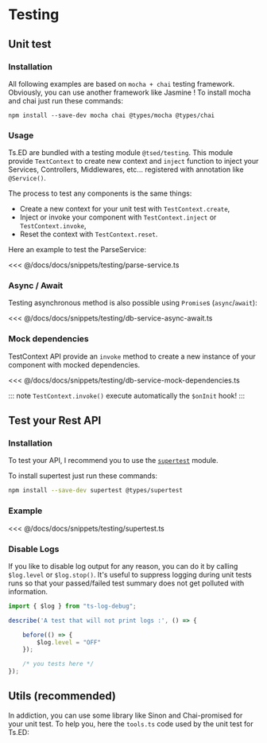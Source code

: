 # Testing

## Unit test
### Installation

All following examples are based on `mocha + chai` testing framework. Obviously, you can use another framework like Jasmine !
To install mocha and chai just run these commands:

```
npm install --save-dev mocha chai @types/mocha @types/chai
```

### Usage

Ts.ED are bundled with a testing module `@tsed/testing`.
This module provide `TextContext` to create new context and `inject` function to inject your Services, Controllers, Middlewares, etc... registered with annotation like `@Service()`.

The process to test any components is the same things:

- Create a new context for your unit test with `TestContext.create`,
- Inject or invoke your component with `TestContext.inject` or `TestContext.invoke`,
- Reset the context with `TestContext.reset`.

Here an example to test the ParseService:

<<< @/docs/docs/snippets/testing/parse-service.ts

### Async / Await

Testing asynchronous method is also possible using `Promise`s (`async`/`await`):

<<< @/docs/docs/snippets/testing/db-service-async-await.ts

### Mock dependencies

TestContext API provide an `invoke` method to create a new instance of your component with mocked dependencies.

<<< @/docs/docs/snippets/testing/db-service-mock-dependencies.ts

::: note
`TestContext.invoke()` execute automatically the `$onInit` hook!
:::

## Test your Rest API
### Installation

To test your API, I recommend you to use the [`supertest`](https://github.com/visionmedia/supertest) module.

To install supertest just run these commands:

```bash
npm install --save-dev supertest @types/supertest
```

### Example

<<< @/docs/docs/snippets/testing/supertest.ts

### Disable Logs

If you like to disable log output for any reason, you can do it by calling `$log.level` or `$log.stop()`.
It's useful to suppress logging during unit tests runs so that your passed/failed test summary does not get polluted with information.

```typescript
import { $log } from "ts-log-debug";

describe('A test that will not print logs :', () => {

    before(() => {
        $log.level = "OFF"
    });

    /* you tests here */
});
```

## Utils (recommended)

In addiction, you can use some library like Sinon and Chai-promised for your unit test. To help you, here the `tools.ts` code used by the unit test for Ts.ED:

<Gist repo="Romakita" id="a95fe9d491f453d038b5bec0cbe72e8f" filename="tools.ts"></Gist>
